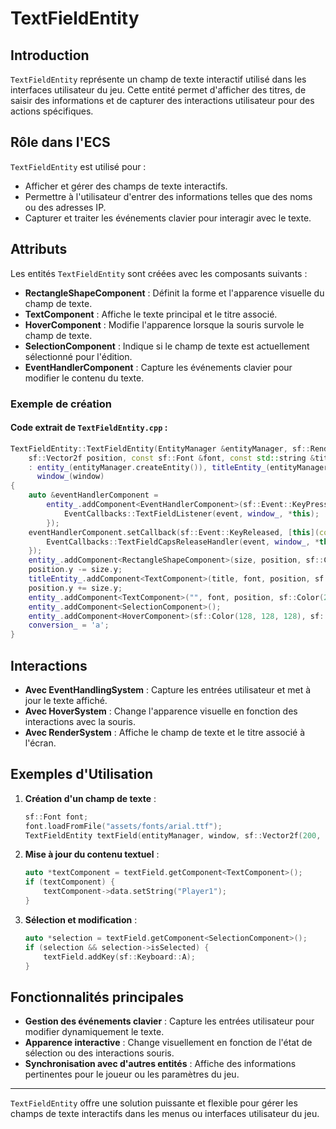 # TextFieldEntity

## Introduction

`TextFieldEntity` représente un champ de texte interactif utilisé dans les interfaces utilisateur du jeu. Cette entité permet d'afficher des titres, de saisir des informations et de capturer des interactions utilisateur pour des actions spécifiques.

## Rôle dans l'ECS

`TextFieldEntity` est utilisé pour :

- Afficher et gérer des champs de texte interactifs.
- Permettre à l'utilisateur d'entrer des informations telles que des noms ou des adresses IP.
- Capturer et traiter les événements clavier pour interagir avec le texte.

## Attributs

Les entités `TextFieldEntity` sont créées avec les composants suivants :

- **RectangleShapeComponent** : Définit la forme et l'apparence visuelle du champ de texte.
- **TextComponent** : Affiche le texte principal et le titre associé.
- **HoverComponent** : Modifie l'apparence lorsque la souris survole le champ de texte.
- **SelectionComponent** : Indique si le champ de texte est actuellement sélectionné pour l'édition.
- **EventHandlerComponent** : Capture les événements clavier pour modifier le contenu du texte.

### Exemple de création

#### Code extrait de `TextFieldEntity.cpp` :

```cpp
TextFieldEntity::TextFieldEntity(EntityManager &entityManager, sf::RenderWindow &window, sf::Vector2f size,
    sf::Vector2f position, const sf::Font &font, const std::string &title)
    : entity_(entityManager.createEntity()), titleEntity_(entityManager.createEntity()), entityManager_(entityManager),
      window_(window)
{
    auto &eventHandlerComponent =
        entity_.addComponent<EventHandlerComponent>(sf::Event::KeyPressed, [this](const sf::Event &event) {
            EventCallbacks::TextFieldListener(event, window_, *this);
        });
    eventHandlerComponent.setCallback(sf::Event::KeyReleased, [this](const sf::Event &event) {
        EventCallbacks::TextFieldCapsReleaseHandler(event, window_, *this);
    });
    entity_.addComponent<RectangleShapeComponent>(size, position, sf::Color(128, 128, 128));
    position.y -= size.y;
    titleEntity_.addComponent<TextComponent>(title, font, position, sf::Color(208, 208, 208));
    position.y += size.y;
    entity_.addComponent<TextComponent>("", font, position, sf::Color(228, 228, 228));
    entity_.addComponent<SelectionComponent>();
    entity_.addComponent<HoverComponent>(sf::Color(128, 128, 128), sf::Color(100, 100, 100));
    conversion_ = 'a';
}
```

## Interactions

- **Avec EventHandlingSystem** : Capture les entrées utilisateur et met à jour le texte affiché.
- **Avec HoverSystem** : Change l'apparence visuelle en fonction des interactions avec la souris.
- **Avec RenderSystem** : Affiche le champ de texte et le titre associé à l'écran.

## Exemples d'Utilisation

1. **Création d'un champ de texte** :
   ```cpp
   sf::Font font;
   font.loadFromFile("assets/fonts/arial.ttf");
   TextFieldEntity textField(entityManager, window, sf::Vector2f(200, 50), sf::Vector2f(300, 400), font, "Enter Name:");
   ```

2. **Mise à jour du contenu textuel** :
   ```cpp
   auto *textComponent = textField.getComponent<TextComponent>();
   if (textComponent) {
       textComponent->data.setString("Player1");
   }
   ```

3. **Sélection et modification** :
   ```cpp
   auto *selection = textField.getComponent<SelectionComponent>();
   if (selection && selection->isSelected) {
       textField.addKey(sf::Keyboard::A);
   }
   ```

## Fonctionnalités principales

- **Gestion des événements clavier** : Capture les entrées utilisateur pour modifier dynamiquement le texte.
- **Apparence interactive** : Change visuellement en fonction de l'état de sélection ou des interactions souris.
- **Synchronisation avec d'autres entités** : Affiche des informations pertinentes pour le joueur ou les paramètres du jeu.

---

`TextFieldEntity` offre une solution puissante et flexible pour gérer les champs de texte interactifs dans les menus ou interfaces utilisateur du jeu.

